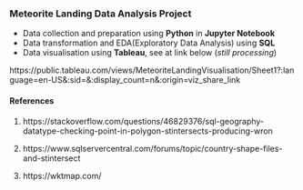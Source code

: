 ### Meteorite Landing Data Analysis Project

- Data collection and preparation using **Python** in **Jupyter Notebook**
- Data transformation and EDA(Exploratory Data Analysis) using **SQL**
- Data visualisation using **Tableau**, see at link below (*still processing*)
<p>https://public.tableau.com/views/MeteoriteLandingVisualisation/Sheet1?:language=en-US&:sid=&:display_count=n&:origin=viz_share_link</p>


#### References
1. <p>https://stackoverflow.com/questions/46829376/sql-geography-datatype-checking-point-in-polygon-stintersects-producing-wron</p>
2. <p>https://www.sqlservercentral.com/forums/topic/country-shape-files-and-stintersect</p>
3. <p>https://wktmap.com/</p>
